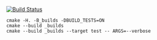 [![Build Status](https://travis-ci.org/arsenygolubtsov/tree-2.svg?branch=master)](https://travis-ci.org/arsenygolubtsov/tree-2)
```
cmake -H. -B_builds -DBUILD_TESTS=ON
cmake --build _builds
cmake --build _builds --target test -- ARGS=--verbose
```
